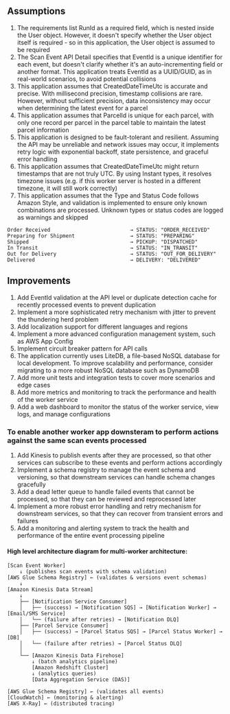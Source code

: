 ## Assumptions
1. The requirements list RunId as a required field, which is nested inside the User object. However, it doesn't specify whether the User object itself is required - so in this application, the User object is assumed to be required
2. The Scan Event API Detail specifies that EventId is a unique identifier for each event, but doesn't clarify whether it's an auto-incrementing field or another format. This application treats EventId as a UUID/GUID, as in real-world scenarios, to avoid potential collisions
3. This application assumes that CreatedDateTimeUtc is accurate and precise. With millisecond precision, timestamp collisions are rare. However, without sufficient precision, data inconsistency may occur when determining the latest event for a parcel
4. This application assumes that ParcelId is unique for each parcel, with only one record per parcel in the parcel table to maintain the latest parcel information
5. This application is designed to be fault-tolerant and resilient. Assuming the API may be unreliable and network issues may occur, it implements retry logic with exponential backoff, state persistence, and graceful error handling
6. This application assumes that CreatedDateTimeUtc might return timestamps that are not truly UTC. By using Instant types, it resolves timezone issues (e.g. if this worker server is hosted in a different timezone, it will still work correctly)
7. This application assumes that the Type and Status Code follows Amazon Style, and validation is implemented to ensure only known combinations are processed. Unknown types or status codes are logged as warnings and skipped
```
Order Received                          → STATUS: "ORDER_RECEIVED"
Preparing for Shipment                  → STATUS: "PREPARING"
Shipped                                 → PICKUP: "DISPATCHED"
In Transit                              → STATUS: "IN_TRANSIT"
Out for Delivery                        → STATUS: "OUT_FOR_DELIVERY"
Delivered                               → DELIVERY: "DELIVERED"
```

## Improvements
1. Add EventId validation at the API level or duplicate detection cache for recently processed events to prevent duplication
2. Implement a more sophisticated retry mechanism with jitter to prevent the thundering herd problem
3. Add localization support for different languages and regions
4. Implement a more advanced configuration management system, such as AWS App Config
5. Implement circuit breaker pattern for API calls
6. The application currently uses LiteDB, a file-based NoSQL database for local development. To improve scalability and performance, consider migrating to a more robust NoSQL database such as DynamoDB
7. Add more unit tests and integration tests to cover more scenarios and edge cases
8. Add more metrics and monitoring to track the performance and health of the worker service
9. Add a web dashboard to monitor the status of the worker service, view logs, and manage configurations

### To enable another worker app downsteram to perform actions against the same scan events processed
1. Add Kinesis to publish events after they are processed, so that other services can subscribe to these events and perform actions accordingly
2. Implement a schema registry to manage the event schema and versioning, so that downstream services can handle schema changes gracefully
3. Add a dead letter queue to handle failed events that cannot be processed, so that they can be reviewed and reprocessed later
4. Implement a more robust error handling and retry mechanism for downstream services, so that they can recover from transient errors and failures
5. Add a monitoring and alerting system to track the health and performance of the entire event processing pipeline

#### High level architecture diagram for multi-worker architecture:

```
[Scan Event Worker]
    ↓ (publishes scan events with schema validation)
[AWS Glue Schema Registry] ← (validates & versions event schemas)
    ↓
[Amazon Kinesis Data Stream] 
    ↓
    ├── [Notification Service Consumer] 
    │   ├── (success) → [Notification SQS] → [Notification Worker] → [Email/SMS Service]
    │   └── (failure after retries) → [Notification DLQ]
    ├── [Parcel Service Consumer]
    │   ├── (success) → [Parcel Status SQS] → [Parcel Status Worker] → [DB]
    │   └── (failure after retries) → [Parcel Status DLQ]
    │
    └── [Amazon Kinesis Data Firehose] 
        ↓ (batch analytics pipeline)
        [Amazon Redshift Cluster]
        ↓ (analytics queries)
        [Data Aggregation Service (DAS)]

[AWS Glue Schema Registry] ← (validates all events)
[CloudWatch] ← (monitoring & alerting)
[AWS X-Ray] ← (distributed tracing)
```                                                      


